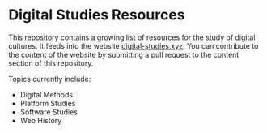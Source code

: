 # Digital Studies Resources

This repository contains a growing list of resources for the study of digital cultures. It feeds into the website [digital-studies.xyz](https://www.digital-studies.xyz). You can contribute to the content of the website by submitting a pull request to the content section of this repository.

Topics currently include:
- Digital Methods
- Platform Studies
- Software Studies
- Web History
